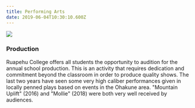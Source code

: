 ```yaml
---
title: Performing Arts
date: 2019-06-04T10:30:10.600Z
---
```

![](https://res.cloudinary.com/ruapehu-college/image/upload/v1564527414/The_killer_reveals_herself_Nurse_Anne_Franklin_Kate_Rowe_looks_to_finish_the_game..._and_Perry_Ryan_Burton_._qvsxsz.jpg)

### Production

Ruapehu College offers all students the opportunity to audition for the annual school production. This is an activity that requires dedication and commitment beyond the classroom in order to produce quality shows. The last two years have seen some very high caliber performances given in locally penned plays based on events in the Ohakune area. "Mountain Uplift" (2016) and "Mollie" (2018) were both very well received by audiences.
